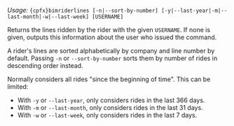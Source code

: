 *Usage:* `{cpfx}bimriderlines [-n|--sort-by-number] [-y|--last-year|-m|--last-month|-w|--last-week] [USERNAME]`

Returns the lines ridden by the rider with the given `USERNAME`. If none is given, outputs this information about the user who issued the command.

A rider's lines are sorted alphabetically by company and line number by default. Passing `-n` or `--sort-by-number` sorts them by number of rides in descending order instead.

Normally considers all rides "since the beginning of time". This can be limited:
* With `-y` or `--last-year`, only considers rides in the last 366 days.
* With `-m` or `--last-month`, only considers rides in the last 31 days.
* With `-w` or `--last-week`, only considers rides in the last 7 days.
